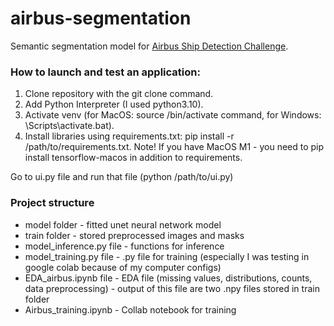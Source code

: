 # airbus-segmentation

Semantic segmentation model for [Airbus Ship Detection Challenge](https://www.kaggle.com/c/airbus-ship-detection/overview).

### How to launch and test an application:
1. Clone repository with the git clone command.
2. Add Python Interpreter (I used python3.10).
3. Activate venv (for MacOS: source <venv>/bin/activate command, for Windows: <venv>\Scripts\activate.bat).
4. Install libraries using requirements.txt: pip install -r /path/to/requirements.txt.
Note! If you have MacOS M1 - you need to pip install tensorflow-macos in addition to requirements.

Go to ui.py file and run that file (python /path/to/ui.py)

### Project structure

- model folder - fitted unet neural network model
- train folder - stored preprocessed images and masks
- model_inference.py file - functions for inference
- model_training.py file - .py file for training (especially I was testing in google colab because of my computer configs) 
- EDA_airbus.ipynb file - EDA file (missing values, distributions, counts, data preprocessing) - output of this file are two .npy files stored in train folder 
- Airbus_training.ipynb - Collab notebook for training